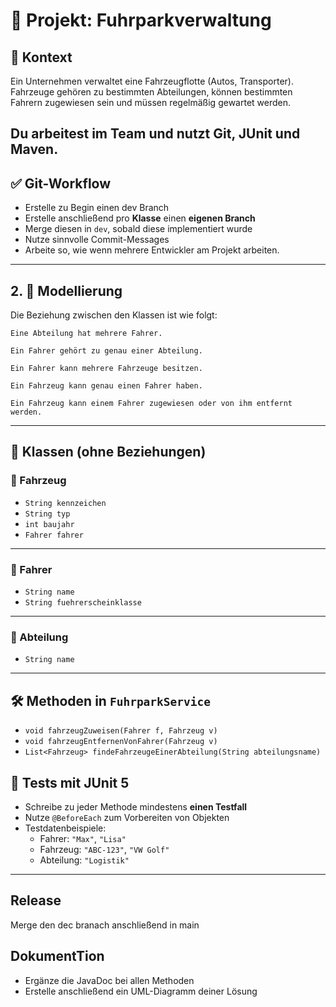 # 🚗 Projekt: Fuhrparkverwaltung

## 🧾 Kontext
Ein Unternehmen verwaltet eine Fahrzeugflotte (Autos, Transporter). Fahrzeuge gehören zu bestimmten Abteilungen, können bestimmten Fahrern zugewiesen sein und müssen regelmäßig gewartet werden.

Du arbeitest im Team und nutzt **Git**, **JUnit** und **Maven**.
---

## ✅ Git-Workflow
- Erstelle zu Begin einen dev Branch
- Erstelle anschließend pro **Klasse** einen **eigenen Branch**
- Merge diesen in `dev`, sobald diese implementiert wurde
- Nutze sinnvolle Commit-Messages
- Arbeite so, wie wenn mehrere Entwickler am Projekt arbeiten.

---

## 2. 🧱 Modellierung

Die Beziehung zwischen den Klassen ist wie folgt:

    Eine Abteilung hat mehrere Fahrer.

    Ein Fahrer gehört zu genau einer Abteilung.

    Ein Fahrer kann mehrere Fahrzeuge besitzen.

    Ein Fahrzeug kann genau einen Fahrer haben.

    Ein Fahrzeug kann einem Fahrer zugewiesen oder von ihm entfernt werden.
---

## 🧱 Klassen (ohne Beziehungen)

### 🚙 Fahrzeug

- `String kennzeichen`
- `String typ`
- `int baujahr`
- `Fahrer fahrer` 

---

### 👤 Fahrer

- `String name`
- `String fuehrerscheinklasse`
---

### 🏢 Abteilung

- `String name`

---

## 🛠️ Methoden in `FuhrparkService`

- `void fahrzeugZuweisen(Fahrer f, Fahrzeug v)`
- `void fahrzeugEntfernenVonFahrer(Fahrzeug v)`
- `List<Fahrzeug> findeFahrzeugeEinerAbteilung(String abteilungsname)`


## 🧪 Tests mit JUnit 5

- Schreibe zu jeder Methode mindestens **einen Testfall**
- Nutze `@BeforeEach` zum Vorbereiten von Objekten
- Testdatenbeispiele:
  - Fahrer: `"Max"`, `"Lisa"`
  - Fahrzeug: `"ABC-123"`, `"VW Golf"`
  - Abteilung: `"Logistik"`

---
## Release
Merge den dec branach anschließend in main

## DokumentTion
- Ergänze die JavaDoc bei allen Methoden
- Erstelle anschließend ein UML-Diagramm deiner Lösung
